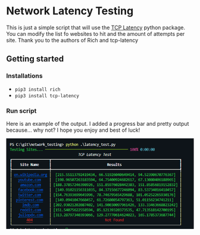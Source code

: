 # Network Latency Testing

This is just a simple script that will use the [TCP Latency](https://github.com/dgzlopes/tcp-latency) python package. You can modify the list fo websites to hit and the amount of attempts per site. Thank you to the authors of Rich and tcp-latency

## Getting started

### Installations

- `pip3 install rich`
- `pip3 install tcp-latency`

### Run script

Here is an example of the output. I added a progress bar and pretty output because... why not? I hope you enjoy and best of luck!

![Script Output](pics/script_out.png)